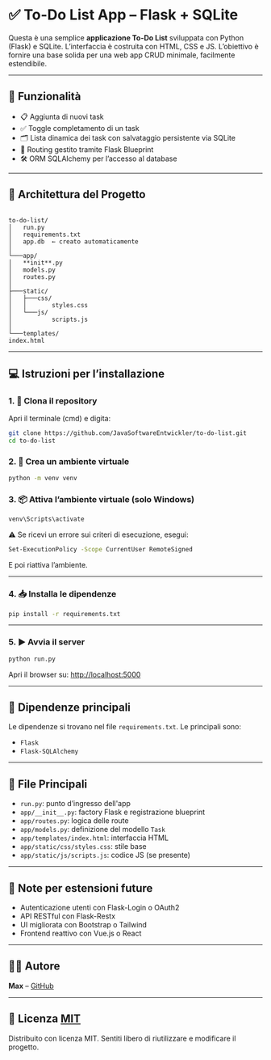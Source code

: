 # ✅ To-Do List App – Flask + SQLite

Questa è una semplice **applicazione To-Do List** sviluppata con Python (Flask) e SQLite. L’interfaccia è costruita con HTML, CSS e JS. L’obiettivo è fornire una base solida per una web app CRUD minimale, facilmente estendibile.

---

## 🚀 Funzionalità

- 📋 Aggiunta di nuovi task
- ✅ Toggle completamento di un task
- 🗂️ Lista dinamica dei task con salvataggio persistente via SQLite
- 🔁 Routing gestito tramite Flask Blueprint
- 🛠️ ORM SQLAlchemy per l’accesso al database

---

## 🧠 Architettura del Progetto

```

to-do-list/
│   run.py
│   requirements.txt
│   app.db  ← creato automaticamente
│
└───app/
│   **init**.py
│   models.py
│   routes.py
│
├───static/
│   ├───css/
│   │       styles.css
│   └───js/
│           scripts.js
│
└───templates/
index.html

````

---

## 💻 Istruzioni per l’installazione

### 1. 🔁 Clona il repository

Apri il terminale (cmd) e digita:

```bash
git clone https://github.com/JavaSoftwareEntwickler/to-do-list.git
cd to-do-list
````

### 2. 🧪 Crea un ambiente virtuale

```bash
python -m venv venv
```

### 3. 📦 Attiva l’ambiente virtuale (solo Windows)

```bash
venv\Scripts\activate
```

⚠️ Se ricevi un errore sui criteri di esecuzione, esegui:

```bash
Set-ExecutionPolicy -Scope CurrentUser RemoteSigned
```

E poi riattiva l’ambiente.

---

### 4. 📥 Installa le dipendenze

```bash
pip install -r requirements.txt
```

---

### 5. ▶️ Avvia il server

```bash
python run.py
```

Apri il browser su: [http://localhost:5000](http://localhost:5000)

---

## 🧩 Dipendenze principali

Le dipendenze si trovano nel file `requirements.txt`. Le principali sono:

* `Flask`
* `Flask-SQLAlchemy`

---

## 📁 File Principali

* `run.py`: punto d’ingresso dell'app
* `app/__init__.py`: factory Flask e registrazione blueprint
* `app/routes.py`: logica delle route
* `app/models.py`: definizione del modello `Task`
* `app/templates/index.html`: interfaccia HTML
* `app/static/css/styles.css`: stile base
* `app/static/js/scripts.js`: codice JS (se presente)

---

## 📌 Note per estensioni future

* Autenticazione utenti con Flask-Login o OAuth2
* API RESTful con Flask-Restx
* UI migliorata con Bootstrap o Tailwind
* Frontend reattivo con Vue.js o React

---

## 🧑‍💻 Autore

**Max** – [GitHub](https://github.com/JavaSoftwareEntwickler)

---

## 📄 Licenza [MIT](LICENSE)

Distribuito con licenza MIT. Sentiti libero di riutilizzare e modificare il progetto.

```